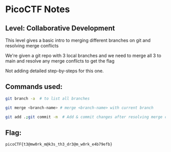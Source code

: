 # PicoCTF Notes
## Level: Collaborative Development

This level gives a basic intro to merging different branches on git and resolving merge conflicts

We're given a git repo with 3 local branches and we need to merge all 3 to main and resolve any merge conflicts to get the flag

Not adding detailed step-by-steps for this one.

## Commands used:
```bash
git branch -a  # to list all branches

git merge <branch-name> # merge <branch-name> with current branch

git add .;git commit -m  # Add & commit changes after resolving merge conflicts
```

## Flag:
``` picoCTF{t3@mw0rk_m@k3s_th3_dr3@m_w0rk_e4b79efb} ```